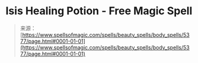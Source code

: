 <!--yml
category: 未分类
date: 2024-06-12 18:39:28
-->

# Isis Healing Potion - Free Magic Spell

> 来源：[https://www.spellsofmagic.com/spells/beauty_spells/body_spells/5377/page.html#0001-01-01](https://www.spellsofmagic.com/spells/beauty_spells/body_spells/5377/page.html#0001-01-01)
